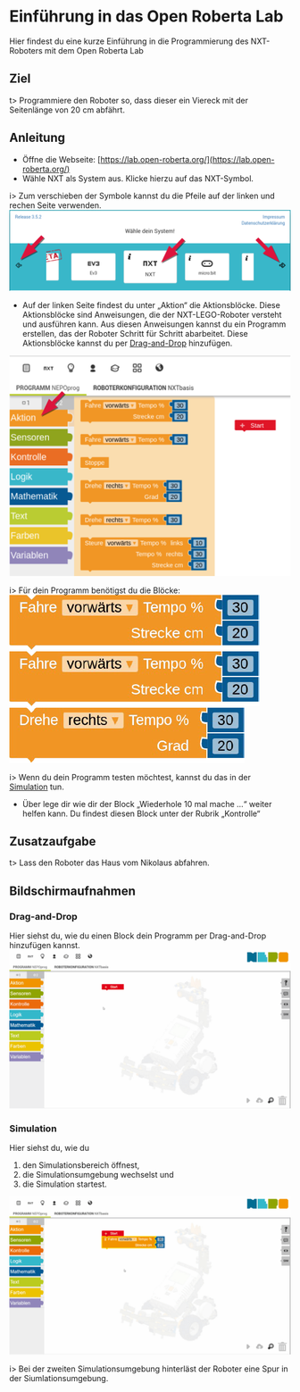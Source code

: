 # Einführung in das Open Roberta Lab
Hier findest du eine kurze Einführung in die Programmierung des NXT-Roboters mit dem Open Roberta Lab

## Ziel
t> Programmiere den Roboter so, dass dieser ein Viereck mit der Seitenlänge von 20 cm abfährt.

## Anleitung
* Öffne die Webseite: [https://lab.open-roberta.org/](https://lab.open-roberta.org/)
* Wähle NXT als System aus. Klicke hierzu auf das NXT-Symbol.

i> Zum verschieben der Symbole kannst du die Pfeile auf der linken und rechen Seite verwenden.
![System-Auswahl-Fenster mit dem Text "Wähle dein System" - Zur auswahl stehen EV3, NXT oder micro:bit ... - mit Pfeilen auf der linken und rechten Seite des Bildes.](img/waehle_dein_system.png)

* Auf der linken Seite findest du unter „Aktion“ die Aktionsblöcke.
Diese Aktionsblöcke sind Anweisungen, die der NXT-LEGO-Roboter versteht
und ausführen kann. Aus diesen Anweisungen kannst du ein Programm
erstellen, das der Roboter Schritt für Schritt abarbeitet.
Diese Aktionsblöcke kannst du per [Drag-and-Drop](#Drag-and-Drop) hinzufügen.

![Aktionsbereich auf der linken Seite des Open Roberta Labs mit den Aktions-Blöcken.](img/aktion.png)

i> Für dein Programm benötigst du die Blöcke:
<img alt="Programm-Block 'Fahre vorwärts Tempo % ___ Strecke cm ___'" style="align:left" src="img/Block_fahre_vorwaerts_tempo_in_prozent_strecke_in_cm.png"> 
![Programm-Block "Fahre vorwärts Tempo % ___ Strecke cm ___"](img/Block_fahre_vorwaerts_tempo_in_prozent_strecke_in_cm.png)
![Programm-Block "Drehe rechts Tempo % ___ Grad ___"](img/Block_drehe_rechts_tempo_in_prozent_winkel_in_grad.png)

i> Wenn du dein Programm testen möchtest, kannst du das in der [Simulation](#Simulation) tun.

* Über lege dir wie dir der Block „Wiederhole 10 mal mache …“ weiter helfen
kann. Du findest diesen Block unter der Rubrik „Kontrolle“

## Zusatzaufgabe
t> Lass den Roboter das Haus vom Nikolaus abfahren.


## Bildschirmaufnahmen

### Drag-and-Drop
Hier siehst du, wie du einen Block dein Programm per Drag-and-Drop hinzufügen kannst.
![Drag and Drop Animation](img/drag_and_drop_aktion_block.gif)

### Simulation
Hier siehst du, wie du
1. den Simulationsbereich öffnest,
2. die Simulationsumgebung wechselst und
3. die Simulation startest.

![Simulations Anmimation](img/simulation.gif)

i> Bei der zweiten Simulationsumgebung hinterläst der Roboter eine Spur in der Siumlationsumgebung.
